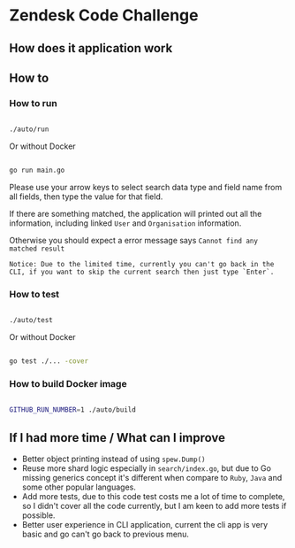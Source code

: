 # Zendesk Code Challenge

## How does it application work



## How to

### How to run

```bash

./auto/run

```

Or without Docker

```bash

go run main.go

```

Please use your arrow keys to select search data type and field name from all fields, then type the value for that field.

If there are something matched, the application will printed out all the information, including linked `User` and `Organisation` information.

Otherwise you should expect a error message says `Cannot find any matched result`

    Notice: Due to the limited time, currently you can't go back in the CLI, if you want to skip the current search then just type `Enter`.



###  How to test

```bash

./auto/test

```

Or without Docker

```bash

go test ./... -cover

```

### How to build Docker image

```bash

GITHUB_RUN_NUMBER=1 ./auto/build

```

## If I had more time / What can I improve

- Better object printing instead of using `spew.Dump()`
- Reuse more shard logic especially in `search/index.go`, but due to Go missing generics concept it's different when compare to `Ruby`, `Java` and some other popular languages.
- Add more tests, due to this code test costs me a lot of time to complete, so I didn't cover all the code currently, but I am keen to add more tests if possible.
- Better user experience in CLI application, current the cli app is very basic and go can't go back to previous menu.
